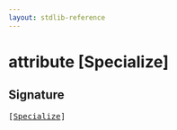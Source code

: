 ```yaml
---
layout: stdlib-reference
---
```


# attribute [Specialize]

## Signature

<pre>
[<a href="/stdlib-reference/attributes/specialize-0">Specialize</a>]
</pre>

